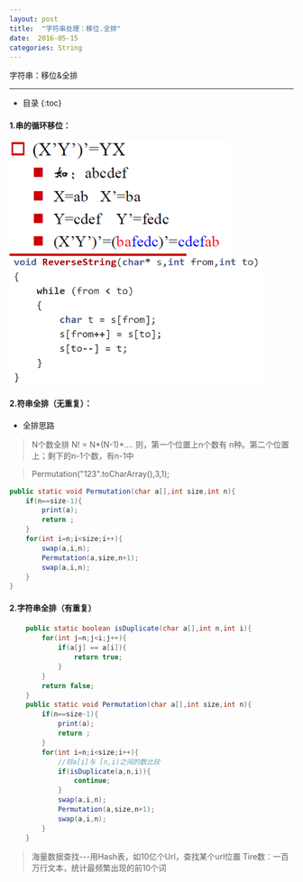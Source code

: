 ```yaml
---
layout: post
title:  "字符串处理：移位.全排"
date:  2016-05-15
categories: String
---
```


字符串：移位&全排

---

- 目录
{:toc}

#### 1.串的循环移位：
 
![1](/images/s1.png)
![2](/images/s2.png)

#### 2.符串全排（无重复）：

- 全排思路

> N个数全排 N! = N*(N-1)*…. 则，第一个位置上n个数有 n种。第二个位置上；剩下的n-1个数，有n-1中

> Permutation("123".toCharArray(),3,1);

```java
public static void Permutation(char a[],int size,int n){
	if(n==size-1){
		print(a);			
		return ;
	}
	for(int i=n;i<size;i++){
		swap(a,i,n);
		Permutation(a,size,n+1);
		swap(a,i,n);
	}
}
```

#### 2.字符串全排（有重复）

```java
	public static boolean isDuplicate(char a[],int n,int i){
		for(int j=n;j<i;j++){
			if(a[j] == a[i]){
				return true;
			}
		}
		return false;
	}
	public static void Permutation(char a[],int size,int n){
		if(n==size-1){
			print(a);			
			return ;
		}
		for(int i=n;i<size;i++){
			//将a[i]与 [n,i)之间的数比较
			if(isDuplicate(a,n,i)){ 
				continue;
			}				
			swap(a,i,n);
			Permutation(a,size,n+1);
			swap(a,i,n);
		}
	}
```

> 海量数据查找---用Hash表，如10亿个Url，查找某个url位置
> Tire数：一百万行文本，统计最频繁出现的前10个词
